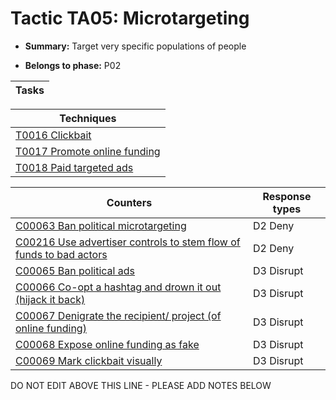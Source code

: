 # Tactic TA05: Microtargeting

* **Summary:** Target very specific populations of people

* **Belongs to phase:** P02



| Tasks |
| ----- |



| Techniques |
| ---------- |
| [T0016 Clickbait](../techniques/T0016.md) |
| [T0017 Promote online funding](../techniques/T0017.md) |
| [T0018 Paid targeted ads](../techniques/T0018.md) |



| Counters | Response types |
| -------- | -------------- |
| [C00063 Ban political microtargeting](../counters/C00063.md) | D2 Deny |
| [C00216 Use advertiser controls to stem flow of funds to bad actors](../counters/C00216.md) | D2 Deny |
| [C00065 Ban political ads](../counters/C00065.md) | D3 Disrupt |
| [C00066 Co-opt a hashtag and drown it out (hijack it back)](../counters/C00066.md) | D3 Disrupt |
| [C00067 Denigrate the recipient/ project (of online funding)](../counters/C00067.md) | D3 Disrupt |
| [C00068 Expose online funding as fake](../counters/C00068.md) | D3 Disrupt |
| [C00069 Mark clickbait visually](../counters/C00069.md) | D3 Disrupt |


DO NOT EDIT ABOVE THIS LINE - PLEASE ADD NOTES BELOW